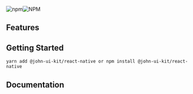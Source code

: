 

![npm](https://img.shields.io/npm/v/@john-ui-kit/react-native?style=flat-square)![NPM](https://img.shields.io/npm/l/@john-ui-kit/react-native?style=flat-square) 

## Features

## Getting Started

```shell
yarn add @john-ui-kit/react-native or npm install @john-ui-kit/react-native
```

## Documentation
